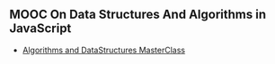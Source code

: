 ## MOOC On Data Structures And Algorithms in JavaScript
- [Algorithms and DataStructures MasterClass](https://www.udemy.com/course/js-algorithms-and-data-structures-masterclass)
